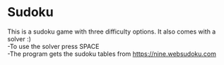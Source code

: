 # Sudoku
This is a sudoku game with three difficulty options. It also comes with a solver :)  
-To use the solver press SPACE  
-The program gets the sudoku tables from https://nine.websudoku.com
